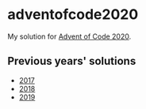 # adventofcode2020

My solution for [Advent of Code 2020](https://adventofcode.com/2020).

## Previous years' solutions

- [2017](https://github.com/kenrick95/adventofcode2017)
- [2018](https://github.com/kenrick95/adventofcode2018)
- [2019](https://github.com/kenrick95/adventofcode2019)
